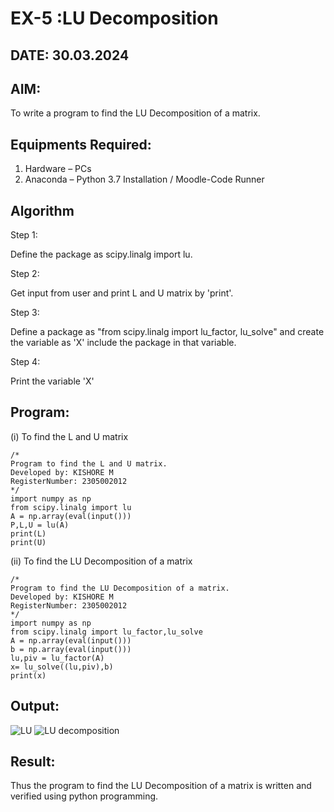 # EX-5 :LU Decomposition 
## DATE: 30.03.2024
## AIM:
To write a program to find the LU Decomposition of a matrix.

## Equipments Required:
1. Hardware – PCs
2. Anaconda – Python 3.7 Installation / Moodle-Code Runner

## Algorithm

Step 1: 

Define the package as scipy.linalg import lu.

Step 2:

Get input from user and print L and U matrix by 'print'.

Step 3:

Define a package as "from scipy.linalg import lu_factor, lu_solve" and create the variable as 'X' include the package in that variable.

Step 4:

Print the variable 'X' 

## Program:
(i) To find the L and U matrix
```
/*
Program to find the L and U matrix.
Developed by: KISHORE M
RegisterNumber: 2305002012
*/
import numpy as np
from scipy.linalg import lu
A = np.array(eval(input()))
P,L,U = lu(A)
print(L)
print(U)
```
(ii) To find the LU Decomposition of a matrix
```
/*
Program to find the LU Decomposition of a matrix.
Developed by: KISHORE M
RegisterNumber: 2305002012
*/
import numpy as np
from scipy.linalg import lu_factor,lu_solve
A = np.array(eval(input()))
b = np.array(eval(input()))
lu,piv = lu_factor(A)
x= lu_solve((lu,piv),b)
print(x)
```

## Output:
![LU](https://github.com/kishore07062005/LU-Decomposition/assets/156066116/0bc33dce-eed6-4202-8aeb-8e64def220d5)
![LU decomposition](https://github.com/kishore07062005/LU-Decomposition/assets/156066116/c89accbe-9796-41ef-9cf4-04a1d5544670)

## Result:
Thus the program to find the LU Decomposition of a matrix is written and verified using python programming.


